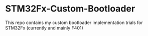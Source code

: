 # STM32Fx-Custom-Bootloader
This repo contains my custom bootloader implementation trials for STM32Fx (currently and mainly F401)  

